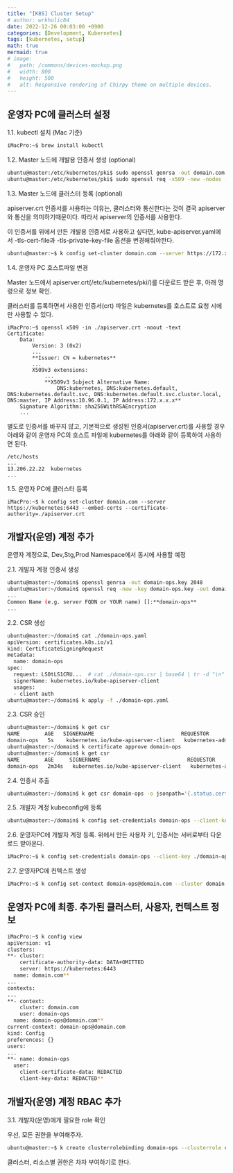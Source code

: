 ```yaml
---
title: "[K8S] Cluster Setup"
# author: wrkholic84
date: 2022-12-26 00:03:00 +0900
categories: [Development, Kubernetes]
tags: [kubernetes, setup]
math: true
mermaid: true
# image:
#   path: /commons/devices-mockup.png
#   width: 800
#   height: 500
#   alt: Responsive rendering of Chirpy theme on multiple devices.
---
```

## 운영자 PC에 클러스터 설정

1.1. kubectl 설치 (Mac 기준)

```bash
iMacPro:~$ brew install kubectl
```

1.2. Master 노드에 개발용 인증서 생성 (optional)

```bash
ubuntu@master:/etc/kubernetes/pki$ sudo openssl genrsa -out domain.com.ca.key 2048
ubuntu@master:/etc/kubernetes/pki$ sudo openssl req -x509 -new -nodes -key ./domain.com.ca.key -subj "/CN=domain.com" -addext "subjectAltName = DNS:domain.com,DNS:domain.com.default,DNS:domain.com.default.svc,DNS:domain.com.default.svc.cluster.local,DNS:master,IP:10.96.0.1,IP:172.31.28.166" -out domain.com.ca.crt
```

1.3. Master 노드에 클러스터 등록 (optional)

apiserver.crt 인증서를 사용하는 이유는, 클러스터와 통신한다는 것이 결국 apiserver와 통신을 의미하기때문이다. 따라서 apiserver의 인증서를 사용한다.

이 인증서를 위에서 만든 개발용 인증서로 사용하고 싶다면, kube-apiserver.yaml에서 -tls-cert-file과 -tls-private-key-file 옵션을 변경해줘야한다.

```bash
ubuntu@master:~$ k config set-cluster domain.com --server https://172.x.x.x:6443 --embed-certs --certificate-authority=/etc/kubernetes/pki/domain.com.ca.crt
```

1.4. 운영자 PC 호스트파일 변경

Master 노드에서 apiserver.crt(/etc/kubernetes/pki/)를 다운로드 받은 후, 아래 명령으로 정보 확인.

클러스터를 등록하면서 사용한 인증서(crt) 파일은 kubernetes를 호스트로 요청 시에만 사용할 수 있다.

```shell
iMacPro:~$ openssl x509 -in ./apiserver.crt -noout -text
Certificate:
    Data:
        Version: 3 (0x2)
        ...
        **Issuer: CN = kubernetes**
        ...
        X509v3 extensions:
            ...
            **X509v3 Subject Alternative Name:
                DNS:kubernetes, DNS:kubernetes.default, DNS:kubernetes.default.svc, DNS:kubernetes.default.svc.cluster.local, DNS:master, IP Address:10.96.0.1, IP Address:172.x.x.x**
    Signature Algorithm: sha256WithRSAEncryption
    ...
```

별도로 인증서를 바꾸지 않고, 기본적으로 생성된 인증서(apiserver.crt)를 사용할 경우 아래와 같이 운영자 PC의 호스트 파일에 kubernetes를 아래와 같이 등록하여 사용하면 된다.

```shell
/etc/hosts
...
13.206.22.22  kubernetes
...
```

1.5. 운영자 PC에 클러스터 등록

```shell
iMacPro:~$ k config set-cluster domain.com --server https://kubernetes:6443 --embed-certs --certificate-authority=./apiserver.crt
```

## 개발자(운영) 계정 추가

운영자 계정으로, Dev,Stg,Prod Namespace에서 동시에 사용할 예정

2.1. 개발자 계정 인증서 생성

```bash
ubuntu@master:~/domain$ openssl genrsa -out domain-ops.key 2048
ubuntu@master:~/domain$ openssl req -new -key domain-ops.key -out domain-ops.csr
...
Common Name (e.g. server FQDN or YOUR name) []:**domain-ops**
...
```

2.2. CSR 생성

```bash
ubuntu@master:~/domain$ cat ./domain-ops.yaml
apiVersion: certificates.k8s.io/v1
kind: CertificateSigningRequest
metadata:
  name: domain-ops
spec:
  request: LS0tLS1CRU...  # cat ./domain-ops.csr | base64 | tr -d "\n" 
  signerName: kubernetes.io/kube-apiserver-client
  usages:
  - client auth
ubuntu@master:~/domain$ k apply -f ./domain-ops.yaml
```

2.3. CSR 승인

```bash
ubuntu@master:~/domain$ k get csr
NAME        AGE   SIGNERNAME                            REQUESTOR          REQUESTEDDURATION   CONDITION
domain-ops   5s    kubernetes.io/kube-apiserver-client   kubernetes-admin   <none>              **Pending**
ubuntu@master:~/domain$ k certificate approve domain-ops
ubuntu@master:~/domain$ k get csr
NAME        AGE     SIGNERNAME                            REQUESTOR          REQUESTEDDURATION   CONDITION
domain-ops   2m34s   kubernetes.io/kube-apiserver-client   kubernetes-admin   <none>              **Approved,Issued**
```

2.4. 인증서 추출

```bash
ubuntu@master:~/domain$ k get csr domain-ops -o jsonpath='{.status.certificate}' | base64 -d > domain-ops.crt
```

2.5. 개발자 계정 kubeconfig에 등록

```bash
ubuntu@master:~/domain$ k config set-credentials domain-ops --client-key ./domain-ops.key --client-certificate ./domain-ops.crt --embed-certs=true
```

2.6. 운영자PC에 개발자 계정 등록. 위에서 만든 사용자 키, 인증서는 서버로부터 다운로드 받아온다.

```bash
iMacPro:~$ k config set-credentials domain-ops --client-key ./domain-ops.key --client-certificate ./domain-ops.crt --embed-certs=true
```

2.7. 운영자PC에 컨텍스트 생성

```bash
iMacPro:~$ k config set-context domain-ops@domain.com --cluster domain.com --user domain-ops
```

## 운영자 PC에 최종. 추가된 클러스터, 사용자, 컨텍스트 정보

```bash
iMacPro:~$ k config view
apiVersion: v1
clusters:
**- cluster:
    certificate-authority-data: DATA+OMITTED
    server: https://kubernetes:6443
  name: domain.com**
...
contexts:
...
**- context:
    cluster: domain.com
    user: domain-ops
  name: domain-ops@domain.com**
current-context: domain-ops@domain.com
kind: Config
preferences: {}
users:
...
**- name: domain-ops
  user:
    client-certificate-data: REDACTED
    client-key-data: REDACTED**
```

## 개발자(운영) 계정 RBAC 추가

3.1. 개발자(운영)에게 필요한 role 확인

우선, 모든 권한을 부여해주자.

```bash
ubuntu@master:~$ k create clusterrolebinding domain-ops --clusterrole cluster-admin --user domain-ops
```

클러스터, 리소스별 권한은 차차 부여하기로 한다.